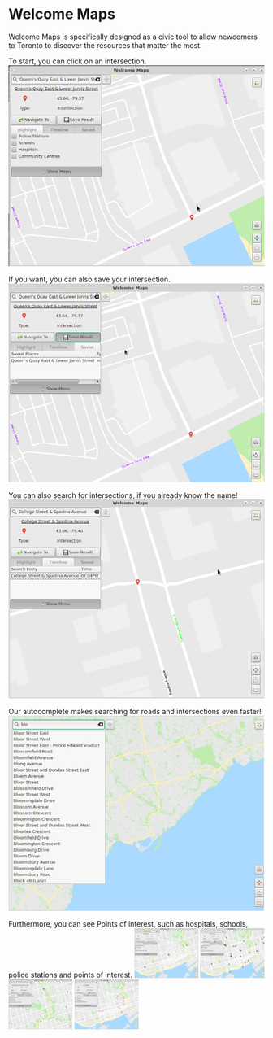 # Welcome Maps

Welcome Maps is specifically designed as a civic tool to allow newcomers to Toronto to discover the resources that matter the most.

To start, you can click on an intersection. <img src="images/click_to_see_intersection.png" alt="click int" class="inline"/>

If you want, you can also save your intersection. <img src="images/save_the_intersection.png" alt="save int" class="inline"/>

You can also search for intersections, if you already know the name! <img src="images/search_for_an_intersection.png" alt="search int" class="inline"/>

Our autocomplete makes searching for roads and intersections even faster! <img src="images/use_autocomplete_to_save_time.png" alt="autocomp" class="inline"/>

Furthermore, you can see Points of interest, such as hospitals, schools, police stations and points of interest. <img src="images/find_pois_like_hospitals.png" alt="autocomp" class="inline" width="25%" height = "25%"/>
<img src="images/schools.png" alt="autocomp" class="inline" width="25%" height = "25%"/>
<img src="images/police_stations.png" alt="autocomp" class="inline" width="25%" height = "25%"/>
<img src="images/community_centers.png" alt="autocomp" class="inline" width="25%" height = "25%"/>


